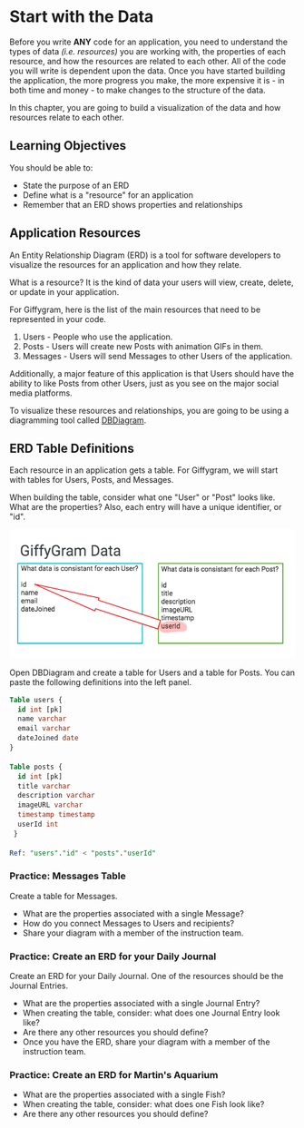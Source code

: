 # Start with the Data

Before you write **ANY** code for an application, you need to understand the types of data _(i.e. resources)_ you are working with, the properties of each resource, and how the resources are related to each other. All of the code you will write is dependent upon the data. Once you have started building the application, the more progress you make, the more expensive it is - in both time and money - to make changes to the structure of the data.

In this chapter, you are going to build a visualization of the data and how resources relate to each other.

## Learning Objectives
You should be able to:
* State the purpose of an ERD
* Define what is a "resource" for an application
* Remember that an ERD shows properties and relationships

## Application Resources

An Entity Relationship Diagram (ERD) is a tool for software developers to visualize the resources for an application and how they relate.

What is a resource? It is the kind of data your users will view, create, delete, or update in your application.

For Giffygram, here is the list of the main resources that need to be represented in your code.

1. Users - People who use the application.
1. Posts - Users will create new Posts with animation GIFs in them.
1. Messages - Users will send Messages to other Users of the application.

Additionally, a major feature of this application is that Users should have the ability to like Posts from other Users, just as you see on the major social media platforms.

To visualize these resources and relationships, you are going to be using a diagramming tool called [DBDiagram](https://dbdiagram.io/).

## ERD Table Definitions

Each resource in an application gets a table. For Giffygram, we will start with tables for Users, Posts, and Messages.
   
When building the table, consider what one "User" or "Post" looks like. What are the properties? Also, each entry will have a unique identifier, or "id".

![User and Post visual](./images/47-Resource.png)

Open DBDiagram and create a table for Users and a table for Posts. You can paste the following definitions into the left panel.

```ddl
Table users {
  id int [pk]
  name varchar
  email varchar
  dateJoined date
}

Table posts {
  id int [pk]
  title varchar
  description varchar
  imageURL varchar
  timestamp timestamp
  userId int
 }

Ref: "users"."id" < "posts"."userId"

```

 ### Practice: Messages Table
 Create a table for Messages.
 * What are the properties associated with a single Message?
 * How do you connect Messages to Users and recipients?
 * Share your diagram with a member of the instruction team.

  ### <h3 id="DJ-ERD"> Practice: Create an ERD for your Daily Journal</h3>
 Create an ERD for your Daily Journal. One of the resources should be the Journal Entries.
 * What are the properties associated with a single Journal Entry?
 * When creating the table, consider: what does one Journal Entry look like?
 * Are there any other resources you should define?
 * Once you have the ERD, share your diagram with a member of the instruction team.

 ### <h3 id="MA-ERD"> Practice: Create an ERD for Martin's Aquarium</h3>
 * What are the properties associated with a single Fish?
 * When creating the table, consider: what does one Fish look like?
 * Are there any other resources you should define?